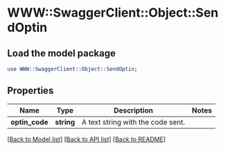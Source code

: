 # WWW::SwaggerClient::Object::SendOptin

## Load the model package
```perl
use WWW::SwaggerClient::Object::SendOptin;
```

## Properties
Name | Type | Description | Notes
------------ | ------------- | ------------- | -------------
**optin_code** | **string** | A text string with the code sent.  | 

[[Back to Model list]](../README.md#documentation-for-models) [[Back to API list]](../README.md#documentation-for-api-endpoints) [[Back to README]](../README.md)


